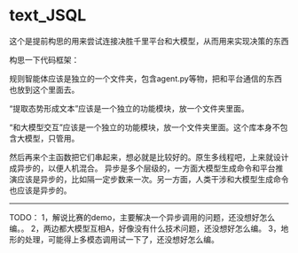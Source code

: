 # text_JSQL
这个是提前构思的用来尝试连接决胜千里平台和大模型，从而用来实现决策的东西


构思一下代码框架：

规则智能体应该是独立的一个文件夹，包含agent.py等物，把和平台通信的东西也放到这个里面去。

“提取态势形成文本”应该是一个独立的功能模块，放一个文件夹里面。

“和大模型交互”应该是一个独立的功能模块，放一个文件夹里面。这个库本身不包含大模型，只管用。

然后再来个主函数把它们串起来，想必就是比较好的。原生多线程吧，上来就设计成异步的，以便人机混合。
异步是多个层级的，一方面大模型生成命令和平台推演应该是异步的，比如隔一定步数来一次。另一方面，人类干涉和大模型生成命令也应该是异步的。

-----------------------
TODO：
1，解说比赛的demo，主要解决一个异步调用的问题，还没想好怎么编。。
2，两边都大模型互相A，好像没有什么技术问题，还没想好怎么编。
3，地形的处理，可能得上多模态调用试一下了，还没想好怎么编。